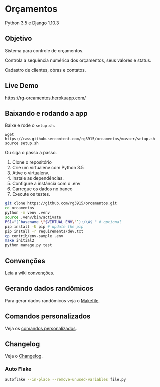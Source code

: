 # Orçamentos

Python 3.5 e Django 1.10.3

## Objetivo

Sistema para controle de orçamentos.

Controla a sequência numérica dos orçamentos, seus valores e status.

Cadastro de clientes, obras e contatos.

## Live Demo

https://rg-orcamentos.herokuapp.com/

## Baixando e rodando a app

Baixe e rode o `setup.sh`.

```
wget https://raw.githubusercontent.com/rg3915/orcamentos/master/setup.sh
source setup.sh
```

Ou siga o passo a passo.

1. Clone o repositório
2. Crie um virtualenv com Python 3.5
3. Ative o virtualenv.
4. Instale as dependências.
5. Configure a instância com o .env
6. Carregue os dados no banco
7. Execute os testes.

```bash
git clone https://github.com/rg3915/orcamentos.git
cd orcamentos
python -m venv .venv
source .venv/bin/activate
PS1="(`basename \"$VIRTUAL_ENV\"`):/\W$ " # opcional
pip install -U pip # update the pip
pip install -r requirements/dev.txt
cp contrib/env-sample .env
make initial2
python manage.py test
```

## Convenções

Leia a wiki [convenções][13].

## Gerando dados randômicos

Para gerar dados randômicos veja o [Makefile](Makefile).

## Comandos personalizados

Veja os [comandos personalizados](dev/management.md).

## Changelog

Veja o [Changelog](CHANGELOG.md).

### Auto Flake

```bash
autoflake --in-place --remove-unused-variables file.py
```

[1]: http://django-extensions.readthedocs.org/en/latest/
[4]: http://www.python.org.br/wiki/GuiaDeEstilo
[8]: http://django-notes.blogspot.com.br/2012/07/vizualization.html
[9]: http://latexbr.blogspot.com.br/
[10]: https://bitbucket.org/pavel_calado/tikz-er2/wiki/Home
[11]: http://grandeportal.blogspot.com.br/2012/06/editando-imagens-no-imagemagick.html
[12]: http://perso.ensta-paristech.fr/~kielbasi/tikzuml/index.php?lang=en
[13]: https://github.com/rg3915/orcamentos/wiki/Conven%C3%A7%C3%B5es
